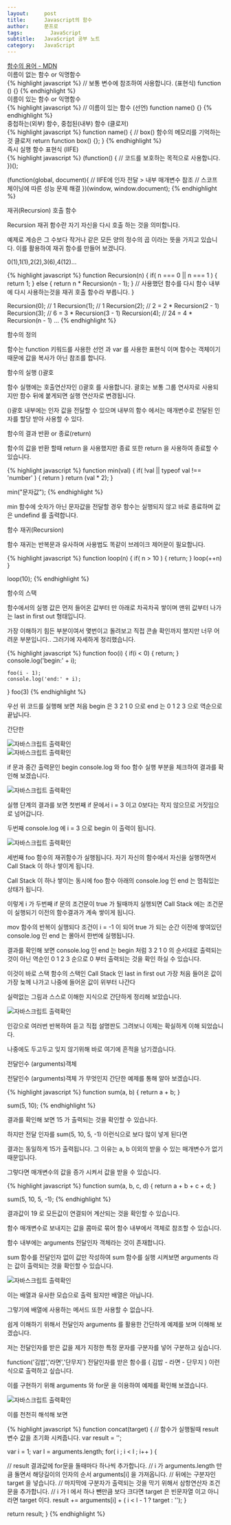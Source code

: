 ```yaml
---
layout:     post
title:      Javascript의 함수
author:     쭌프로
tags: 		  JavaScript
subtitle:   JavaScript 공부 노트
category:   JavaScript
---
```

<!-- Start Writing Below in Markdown -->

<div class="box">
  <div class="pro-txt">
    <a href="https://developer.mozilla.org/ko/docs/Glossary/Function" target="_balnk">
      함수의 용어 - MDN
    </a>
  </div>
  
  <div class="small-title">이름이 없는 함수 or 익명함수</div>
{% highlight javascript %}
  // 보통 변수에 참조하여 사용합니다. (표현식)
  function () {}  
{% endhighlight %}
  
  <div class="small-title">이름이 있는 함수 or 익명함수</div>
{% highlight javascript %}
  // 이름이 있는 함수 (선언)
  function name() {}
{% endhighlight %}
  
  <div class="small-title">중첩하는(외부) 함수, 중첩된(내부) 함수 (클로저)</div>
{% highlight javascript %}
  function name() {
  // box() 함수의 메모리를 기억하는것 클로저
    return function box() {};
  }
{% endhighlight %}

  <div class="small-title">즉시 실행 함수 표현식 (IIFE)</div>
{% highlight javascript %}
  (function() {
    // 코드를 보호하는 목적으로 사용합니다.
  })();

  (function(global, document){
    // IIFE에 인자 전달 > 내부 매개변수 참조
    // 스코프 체이닝에 따른 성능 문제 해결
  })(window, window.document);
{% endhighlight %}

  <div class="small-title">재귀(Recursion) 호출 함수</div>
  <p>Recursion 재귀 함수란 자기 자신을 다시 호출 하는 것을 의미합니다.</p>
  <p>예제로 계승은 그 수보다 작거나 같은 모든 양의 정수의 곱 이라는 뜻을 가지고 있습니다. 이를 활용하여 재귀 함수를 만들어 보겠니다. </p>
  <p>0(1),1(1),2(2),3(6),4(12)...</p>
{% highlight javascript %}
  function Recursion(n) {
    if( n === 0 || n === 1 ) { return 1; }
    else { return n * Recursion(n - 1); }
    // 사용했던 함수를 다시 함수 내부에 다시 사용하는것을 재귀 호출 함수라 부릅니다. 
  }
  
  Recursion(0); // 1
  Recursion(1); // 1
  Recursion(2); // 2 = 2 * Recursion(2 - 1)
  Recursion(3); // 6 = 3 * Recursion(3 - 1)
  Recursion(4); // 24 = 4 * Recursion(n - 1)
  ...
{% endhighlight %}
</div>

<div class="box">
  <div class="small-title">함수의 정의</div>
  <p>함수는 function 키워드를 사용한 선언 과 var 를 사용한 표현식 이며 함수는 객체이기 때문에 값을 복사가 아닌 참조를 합니다.</p>
  
  <div class="small-title">함수의 실행 ()괄호</div>
  <p>함수 실행에는 호출연산자인 ()괄호 를 사용합니다. 괄호는 보통 그룹 연사자로 사용되지만 함수 뒤에 붙게되면 실행 연산자로 변경됩니다.</p>
  <p>()괄호 내부에는 인자 값을 전달할 수 있으며 내부의 함수 에서는 매개변수로 전달된 인자를 할당 받아 사용할 수 있다.</p>
  
  <div class="small-title">함수의 결과 반환 or 종료(return)</div>
  <p>함수의 값을 반환 할때 return 을 사용했지만 종료 또한 return 을 사용하여 종료할 수 있습니다.</p>
{% highlight javascript %}
function min(val) {
 if( !val || typeof val !== 'number' ) { return }
 return (val * 2);
}

min("문자값");
{% endhighlight %}
<p>min 함수에 숫자가 아닌 문자값을 전달할 경우 함수는 실행되지 않고 바로 종료하며 값은 undefind 를 출력합니다.</p>

<div class="small-title">함수 재귀(Recursion)</div>
<p>함수 재귀는 반복문과 유사하며 사용법도 똑같이 브레이크 제어문이 필요합니다.</p>
{% highlight javascript %}
  function loop(n) {
    if( n > 10 ) { return; }
    loop(++n) 
  }
  
  loop(10);
{% endhighlight %}

<div class="small-title">함수의 스택</div>
 <p>함수에서의 실행 값은 먼저 들어온 값부터 만 아래로 차곡차곡 쌓이며 맨위 값부터 나가는 last in first out 형태입니다.</p>
 <p>가장 이해하기 힘든 부분이여서 몇번이고 돌려보고 직접 콘솔 확인까지 했지만 너무 어려운 부분입니다.. 그러기에 자세하게 정리했습니다.</p>
 {% highlight javascript %}
function foo(i) {
	if(i < 0) {
		return;
	}
	console.log('begin:' + i);
	
	foo(i - 1);
	console.log('end:' + i);
}
foo(3)
{% endhighlight %}
<p>우선 위 코드를 실행해 보면 처음 begin 은 3 2 1 0 으로 end 는 0 1 2 3 으로 역순으로 끝납니다.</p>
<p>간단한 </p>
<div class="img-box">
  <img src="{{ site.baseurl }}/static/img/post/2018-11-25-7.png" alt="자바스크립트 출력확인" />
</div>
<div class="img-box">
  <img src="{{ site.baseurl }}/static/img/post/2018-11-25-4.png" alt="자바스크립트 출력확인" />
</div>
<p>if 문과 중간 출력문인 begin console.log 와 foo 함수 실행 부분을 체크하여 결과를 확인해 보겠습니다.</p>
<div class="img-box">
  <img src="{{ site.baseurl }}/static/img/post/2018-11-25-5.png" alt="자바스크립트 출력확인" />
</div>
<p>실행 단계의 결과를 보면 첫번째 if 문에서 i = 3 이고 0보다는 작지 않으므로 거짓임으로 넘어갑니다.</p>
<p>두번째 console.log 에 i = 3 으로 begin 이 출력이 됩니다.</p>
<div class="img-box">
  <img src="{{ site.baseurl }}/static/img/post/2018-11-25-6.png" alt="자바스크립트 출력확인" />
</div>
<p>세번째 foo 함수의 재귀함수가 실행됩니다. 자기 자신의 함수에서 자신을 실행하면서 Call Stack 이 하나 쌓이게 됩니다.</p>
<p>Call Stack 이 하나 쌓이는 동시에 foo 함수 아래의 console.log 인 end 는 멈춰있는 상태가 됩니다.</p>
<p>이렇게 i 가 두번째 if 문의 조건문이 true 가 될때까지 실행되면 Call Stack 에는 조건문이 실행되기 이전의 함수결과가 계속 쌓이게 됩니다.</p>
<p>mov 함수의 반복이 실행되다 조건이 i = -1 이 되어 true 가 되는 순간 이전에 쌓여있던 console.log 인 end 는 몰아서 한번에 실행됩니다.</p>
<p>결과를 확인해 보면 console.log 인 end 는 begin 처럼 3 2 1 0 의 순서대로 출력되는것이 아닌 역순인 0 1 2 3 순으로 0 부터 출력되는 것을 확인 하실 수 있습니다.</p>
<p>이것이 바로 스택 함수의 스택인 Call Stack 인 last in first out 가장 처음 들어온 값이 가장 늦께 나가고 나중에 들어온 값이 위부터 나간다</p>
<p>실력없는 그림과 스스로 이해한 지식으로 간단하게 정리해 보았습니다.</p>
<div class="img-box">
  <img src="{{ site.baseurl }}/static/img/post/2018-11-25-8.png" alt="자바스크립트 출력확인" />
</div>
<p>인강으로 여러번 반복하여 듣고 직접 설명판도 그려보니 이제는 확실하게 이해 되었습니다.</p>
<p>나중에도 두고두고 잊지 않기위해 바로 여기에 흔적을 남기겠습니다.</p>
</div>

<div class="box">
	<div class="small-title">전달인수 (arguments)객체</div>
	<p>전달인수 (arguments)객체 가 무엇인지 간단한 예제를 통해 알아 보겠습니다.</p>
{% highlight javascript %}
function sum(a, b) {
 return a + b;
}
	
sum(5, 10);
{% endhighlight %}
<p>결과를 확인해 보면 15 가 출력되는 것을 확인할 수 있습니다.</p>
<p>하지만 전달 인자를 sum(5, 10, 5, -1) 이런식으로 보다 많이 넣게 된다면</p>
<p>결과는 동일하게 15가 출력됩니다. 그 이유는 a, b 이외의 받을 수 있는 매개변수가 없기 때문입니다.</p>
<p>그렇다면 매개변수의 값을 증가 시켜서 값을 받을 수 있습니다.</p>
{% highlight javascript %}
function sum(a, b, c, d) {
 return a + b + c + d;
}
	
sum(5, 10, 5, -1);
{% endhighlight %}
<p>결과값이 19 로 모든값이 연결되어 계산되는 것을 확인할 수 있습니다.</p>
<p>함수 매개변수로 보내지는 값을 콤마로 묶어 함수 내부에서 객체로 참조할 수 있습니다.</p>
<p>함수 내부에는 arguments 전달인자 객체라는 것이 존재합니다.</p>
<p>sum 함수를 전달인자 없이 값만 작성하여 sum 함수를 실행 시켜보면 arguments 라는 값이 출력되는 것을 확인할 수 있습니다.</p>
<div class="img-box">
  <img src="{{ site.baseurl }}/static/img/post/2018-11-25-9.png" alt="자바스크립트 출력확인" />
</div>
<p>이는 배열과 유사한 모습으로 출력 됬지만 배열은 아닙니다.</p>
<p>그렇기에 배열에 사용하는 메서드 또한 사용할 수 없습니다.</p>
<p>쉽게 이해하기 위해서 전달인자 arguments 를 활용한 간단하게 예제를 보며 이해해 보겠습니다.</p>
<p>저는 전달인자를 받은 값을 제가 지정한 특정 문자를 구분자를 넣어 구분하고 싶습니다.</p>
<p>function('김밥','라면','단무지') 전달인자를 받은 함수를 ( 김밥 - 라면 - 단무지 ) 이런식으로 출력하고 싶습니다.</p>
<p>이를 구현하기 위해 arguments 와 for문 을 이용하여 예제를 확인해 보겠습니다.</p>
<div class="img-box">
  <img src="{{ site.baseurl }}/static/img/post/2018-11-25-10.png" alt="자바스크립트 출력확인" />
</div>
<p>이를 천천히 해석해 보면</p>
{% highlight javascript %}
function concat(target) {
 //  함수가 실행될때 result 변수 값을 초기화 시켜줍니다.
 var result = '';

 var i = 1;
 var l = arguments.length;
 for( i ; i < l ; i++ ) {
 
  // result 결과값에 for문을 돌때마다 하나씩 추가합니다.
  // i 가 arguments.length 만큼 돌면서 해당길이의 인자의 순서 arguments[i] 을 가져옵니다.
  // 뒤에는 구분자인 target 을 넣습니다. 
  // 마지막에 구분자가 출력되는 것을 막기 위해서 삼항연산자 조건문을 추가합니다.
  // i 가 l 에서 하나 뺀만큼 보다 크다면 target 은 빈문자열 이고 아니라면 target 이다.
  result += arguments[i] + ( i < l - 1 ? target : '');
 }

 return result;
}
{% endhighlight %}
</div>
